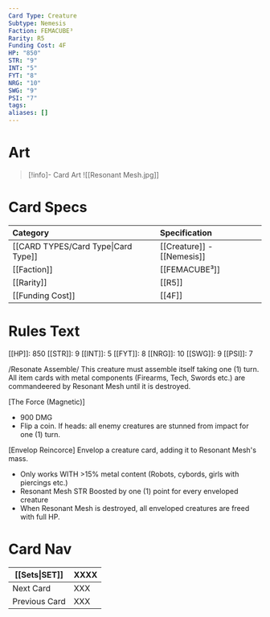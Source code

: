 ```yaml
---
Card Type: Creature
Subtype: Nemesis
Faction: FEMACUBE³
Rarity: R5
Funding Cost: 4F
HP: "850"
STR: "9"
INT: "5"
FYT: "8"
NRG: "10"
SWG: "9"
PSI: "7"
tags: 
aliases: []
---
```

# Art

> [!info]- Card Art
> ![[Resonant Mesh.jpg]]

# Card Specs

| Category | Specification| 
| :--- | :--- |
| [[CARD TYPES/Card Type\|Card Type]] | [[Creature]] - [[Nemesis]] |  
| [[Faction]] | [[FEMACUBE³]] |  
| [[Rarity]] | [[R5]] |  
| [[Funding Cost]] | [[4F]] |  

# Rules Text  

[[HP]]: 850 [[STR]]: 9 [[INT]]: 5 [[FYT]]: 8 [[NRG]]: 10 [[SWG]]: 9 [[PSI]]: 7  

/Resonate Assemble/ 
This creature must assemble itself taking one (1) turn.
All item cards with metal components (Firearms, Tech, Swords etc.) are commandeered by Resonant Mesh until it is destroyed.

[The Force (Magnetic)] 
- 900 DMG
- Flip a coin. If heads: all enemy creatures are stunned from impact for one (1) turn.

[Envelop Reincorce] 
Envelop a creature card, adding it to Resonant Mesh's mass.
- Only works WITH >15% metal content (Robots, cybords, girls with piercings etc.)
- Resonant Mesh STR Boosted by one (1) point for every enveloped creature
- When Resonant Mesh is destroyed, all enveloped creatures are freed with full HP.

# Card Nav

| [[Sets\|SET]] | XXXX |
| --- | --- |
| Next Card | XXX |
| Previous Card | XXX |

